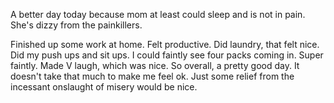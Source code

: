 A better day today because mom at least could sleep and is not in pain. She's dizzy from the painkillers.

Finished up some work at home. Felt productive. Did laundry, that felt nice. Did my push ups and sit ups. I could faintly see four packs coming in. Super faintly. Made V laugh, which was nice. So overall, a pretty good day. It doesn't take that much to make me feel ok. Just some relief from the incessant onslaught of misery would be nice.
